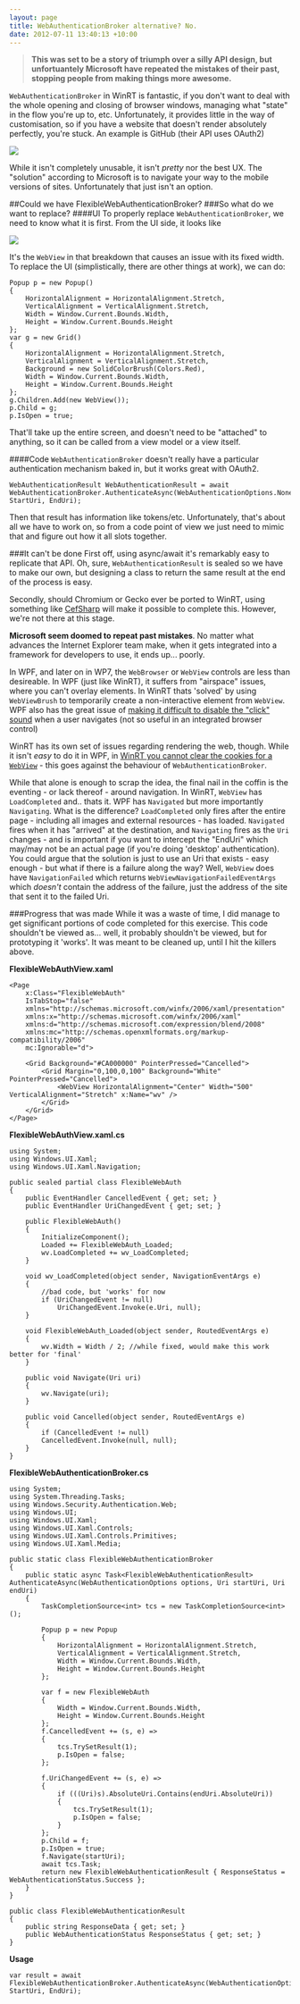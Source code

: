 ```yaml
---
layout: page
title: WebAuthenticationBroker alternative? No.
date: 2012-07-11 13:40:13 +10:00
---
```


> **This was set to be a story of triumph over a silly API design, but unfortuantely Microsoft have repeated the mistakes of their past, stopping people from making things more awesome.**

`WebAuthenticationBroker` in WinRT is fantastic, if you don't want to deal with the whole opening and closing of browser windows, managing what "state" in the flow you're up to, etc.  Unfortunately, it provides little in the way of customisation, so if you have a website that doesn't render absolutely perfectly, you're stuck. An example is GitHub (their API uses OAuth2)

![](/images/postimages/webbroker.png)

While it isn't completely unusable, it isn't *pretty* nor the best UX. The "solution" according to Microsoft is to navigate your way to the mobile versions of sites. Unfortunately that just isn't an option.

##Could we have FlexibleWebAuthenticationBroker?
###So what do we want to replace?
####UI
To properly replace `WebAuthenticationBroker`, we need to know what it is first. From the UI side, it looks like

![](/images/postimages/webbroker_breakdown.png)

 It's the `WebView` in that breakdown that causes an issue with its fixed width. To replace the UI (simplistically, there are other things at work), we can do:
 
```
Popup p = new Popup()
{
    HorizontalAlignment = HorizontalAlignment.Stretch,
    VerticalAlignment = VerticalAlignment.Stretch,
    Width = Window.Current.Bounds.Width,
    Height = Window.Current.Bounds.Height
};
var g = new Grid()
{
    HorizontalAlignment = HorizontalAlignment.Stretch,
    VerticalAlignment = VerticalAlignment.Stretch,
    Background = new SolidColorBrush(Colors.Red),
    Width = Window.Current.Bounds.Width,
    Height = Window.Current.Bounds.Height
};
g.Children.Add(new WebView());
p.Child = g;
p.IsOpen = true;
```

That'll take up the entire screen, and doesn't need to be "attached" to anything, so it can be called from a view model or a view itself.

####Code
`WebAuthenticationBroker` doesn't really have a particular authentication mechanism baked in, but it works great with OAuth2.

	WebAuthenticationResult WebAuthenticationResult = await WebAuthenticationBroker.AuthenticateAsync(WebAuthenticationOptions.None, StartUri, EndUri);
	
Then that result has information like tokens/etc. Unfortunately, that's about all we have to work on, so from a code point of view we just need to mimic that and figure out how it all slots together.

###It can't be done
First off, using async/await it's remarkably easy to replicate that API. Oh, sure, `WebAuthenticationResult` is sealed so we have to make our own, but designing a class to return the same result at the end of the process is easy.

Secondly, should Chromium or Gecko ever be ported to WinRT, using something like [CefSharp](https://github.com/chillitom/CefSharp/) will make it possible to complete this. However, we're not there at this stage.

**Microsoft seem doomed to repeat past mistakes**. No matter what advances the Internet Explorer team make, when it gets integrated into a framework for developers to use, it ends up... poorly.   

In WPF, and later on in WP7, the `WebBrowser` or `WebView` controls are less than desireable. In WPF (just like WinRT), it suffers from "airspace" issues, where you can't overlay elements. In WinRT thats 'solved' by using `WebViewBrush` to temporarily create a non-interactive element from `WebView`. WPF also has the great issue of [making it difficult to disable the "click" sound](https://connect.microsoft.com/VisualStudio/feedback/details/345528/webbrowser-control-in-wpf-disable-sound) when a user navigates (not so useful in an integrated browser control)

WinRT has its own set of issues regarding rendering the web, though. While it isn't *easy* to do it in WPF, in [WinRT you cannot clear the cookies for a `WebView`](http://social.msdn.microsoft.com/Forums/en-US/winappswithcsharp/thread/2051a5a8-7525-4a1a-81fd-c7dba2bab4e5) - this goes against the behaviour of `WebAuthenticationBroker`.   
 
While that alone is enough to scrap the idea, the final nail in the coffin is the eventing - or lack thereof - around navigation. In WinRT, `WebView` has `LoadCompleted` and.. thats it. WPF has `Navigated` but more importantly `Navigating`. What is the difference? `LoadCompleted` only fires after the entire page - including all images and external resources - has loaded. `Navigated` fires when it has "arrived" at the destination, and `Navigating` fires as the `Uri` changes - and is important if you want to intercept the "EndUri" which may/may not be an actual page (if you're doing 'desktop' authentication). You could argue that the solution is just to use an Uri that exists - easy enough - but what if there is a failure along the way? Well, `WebView` does have `NavigationFailed` which returns `WebViewNavigationFailedEventArgs` which *doesn't* contain the address of the failure, just the address of the site that sent it to the failed Uri.

###Progress that was made
While it was a waste of time, I did manage to get significant portions of code completed for this exercise. This code shouldn't be viewed as... well, it probably shouldn't be viewed, but for prototyping it 'works'. It was meant to be cleaned up, until I hit the killers above.

**FlexibleWebAuthView.xaml**

```
<Page
    x:Class="FlexibleWebAuth"
    IsTabStop="false"
    xmlns="http://schemas.microsoft.com/winfx/2006/xaml/presentation"
    xmlns:x="http://schemas.microsoft.com/winfx/2006/xaml"
    xmlns:d="http://schemas.microsoft.com/expression/blend/2008"
    xmlns:mc="http://schemas.openxmlformats.org/markup-compatibility/2006"
    mc:Ignorable="d">

    <Grid Background="#CA000000" PointerPressed="Cancelled">
        <Grid Margin="0,100,0,100" Background="White" PointerPressed="Cancelled">
            <WebView HorizontalAlignment="Center" Width="500" VerticalAlignment="Stretch" x:Name="wv" />
        </Grid>
    </Grid>
</Page>
```

**FlexibleWebAuthView.xaml.cs**

```
using System;
using Windows.UI.Xaml;
using Windows.UI.Xaml.Navigation;

public sealed partial class FlexibleWebAuth
{
	public EventHandler CancelledEvent { get; set; }
	public EventHandler UriChangedEvent { get; set; }

	public FlexibleWebAuth()
	{
		InitializeComponent();
		Loaded += FlexibleWebAuth_Loaded;
		wv.LoadCompleted += wv_LoadCompleted;
	}

	void wv_LoadCompleted(object sender, NavigationEventArgs e)
	{
		//bad code, but 'works' for now
		if (UriChangedEvent != null)
			UriChangedEvent.Invoke(e.Uri, null);
	}

	void FlexibleWebAuth_Loaded(object sender, RoutedEventArgs e)
	{
		wv.Width = Width / 2; //while fixed, would make this work better for 'final'
	}

	public void Navigate(Uri uri)
	{
		wv.Navigate(uri);
	}

	public void Cancelled(object sender, RoutedEventArgs e)
	{
		if (CancelledEvent != null)
		CancelledEvent.Invoke(null, null);
	}
}
```

**FlexibleWebAuthenticationBroker.cs**

```
using System;
using System.Threading.Tasks;
using Windows.Security.Authentication.Web;
using Windows.UI;
using Windows.UI.Xaml;
using Windows.UI.Xaml.Controls;
using Windows.UI.Xaml.Controls.Primitives;
using Windows.UI.Xaml.Media;

public static class FlexibleWebAuthenticationBroker
{
	public static async Task<FlexibleWebAuthenticationResult> AuthenticateAsync(WebAuthenticationOptions options, Uri startUri, Uri endUri)
	{
		TaskCompletionSource<int> tcs = new TaskCompletionSource<int>();

		Popup p = new Popup
		{
			HorizontalAlignment = HorizontalAlignment.Stretch,
			VerticalAlignment = VerticalAlignment.Stretch,
			Width = Window.Current.Bounds.Width,
			Height = Window.Current.Bounds.Height
		};

		var f = new FlexibleWebAuth
		{
			Width = Window.Current.Bounds.Width,
			Height = Window.Current.Bounds.Height
		};
		f.CancelledEvent += (s, e) =>
		{
			tcs.TrySetResult(1);
			p.IsOpen = false;
		};

		f.UriChangedEvent += (s, e) =>
		{
			if (((Uri)s).AbsoluteUri.Contains(endUri.AbsoluteUri))
			{
				tcs.TrySetResult(1);
				p.IsOpen = false;
			}
		};
		p.Child = f;
		p.IsOpen = true;
		f.Navigate(startUri);
		await tcs.Task;
		return new FlexibleWebAuthenticationResult { ResponseStatus = WebAuthenticationStatus.Success };
	}
}

public class FlexibleWebAuthenticationResult
{
	public string ResponseData { get; set; }
	public WebAuthenticationStatus ResponseStatus { get; set; }
}
```

**Usage**

	var result = await FlexibleWebAuthenticationBroker.AuthenticateAsync(WebAuthenticationOptions.None, StartUri, EndUri);

